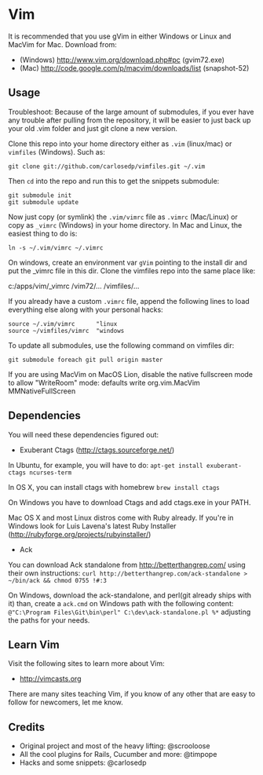Vim
===


It is recommended that you use gVim in either Windows or Linux and MacVim for
Mac. Download from:

* (Windows) http://www.vim.org/download.php#pc (gvim72.exe)
* (Mac) http://code.google.com/p/macvim/downloads/list (snapshot-52)

Usage
-----

Troubleshoot: Because of the large amount of submodules, if you ever have any
trouble after pulling from the repository, it will be easier to just back up 
your old .vim folder and just git clone a new version.

Clone this repo into your home directory either as `.vim` (linux/mac) or 
`vimfiles` (Windows). Such as:

    git clone git://github.com/carlosedp/vimfiles.git ~/.vim

Then `cd` into the repo and run this to get the snippets submodule:

    git submodule init
    git submodule update

Now just copy (or symlink) the `.vim/vimrc` file as `.vimrc` (Mac/Linux)
or copy as `_vimrc` (Windows) in your home directory. In Mac and Linux, the 
easiest thing to do is:

    ln -s ~/.vim/vimrc ~/.vimrc

On windows, create an environment var `gVim` pointing to the install dir and put
the _vimrc file in this dir. Clone the vimfiles repo into the same place like:

c:/apps/vim/_vimrc
           /vim72/...
           /vimfiles/...

If you already have a custom `.vimrc` file, append the following lines to
load everything else along with your personal hacks:

    source ~/.vim/vimrc      "linux
    source ~/vimfiles/vimrc  "windows

To update all submodules, use the following command on vimfiles dir:

    git submodule foreach git pull origin master


If you are using MacVim on MacOS Lion, disable the native fullscreen mode to allow "WriteRoom" mode:
    defaults write org.vim.MacVim MMNativeFullScreen

Dependencies
------------

You will need these dependencies figured out:

* Exuberant Ctags (http://ctags.sourceforge.net/)

In Ubuntu, for example, you will have to do:
    `apt-get install exuberant-ctags ncurses-term`

In OS X, you can install ctags with homebrew
    `brew install ctags`

On Windows you have to download Ctags and add ctags.exe in your PATH.

Mac OS X and most Linux distros come with Ruby already. If you're in Windows
look for Luis Lavena's latest Ruby Installer (http://rubyforge.org/projects/rubyinstaller/)

* Ack

You can download Ack standalone from http://betterthangrep.com/ using their own instructions:
    `curl http://betterthangrep.com/ack-standalone > ~/bin/ack && chmod 0755 !#:3`

On Windows, download the ack-standalone, and perl(git already ships with it) than, create a `ack.cmd` on Windows path with the following content: `@"C:\Program Files\Git\bin\perl" C:\dev\ack-standalone.pl %*` adjusting the paths for your needs.

Learn Vim
---------

Visit the following sites to learn more about Vim:

* http://vimcasts.org

There are many sites teaching Vim, if you know of any other that are easy
to follow for newcomers, let me know.

Credits
-------

* Original project and most of the heavy lifting: @scrooloose
* All the cool plugins for Rails, Cucumber and more: @timpope
* Hacks and some snippets: @carlosedp
